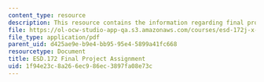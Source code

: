 ```yaml
---
content_type: resource
description: This resource contains the information regarding final project assignment.
file: https://ol-ocw-studio-app-qa.s3.amazonaws.com/courses/esd-172j-x-prize-workshop-grand-challenges-in-energy-fall-2009/1f94e23c8a266ec986ec3897fa08e73c_MITESD_172JF09_proj_final.pdf
file_type: application/pdf
parent_uid: d425ae9e-b9e4-bb95-95e4-5899a41fc668
resourcetype: Document
title: ESD.172 Final Project Assignment
uid: 1f94e23c-8a26-6ec9-86ec-3897fa08e73c
---
```

